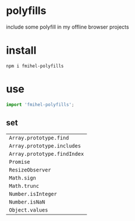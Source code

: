 # polyfills
include some polyfill in my offline browser projects 
# install
``` npm i fmihel-polyfills ```
# use
```js
import 'fmihel-polyfills';
```
## set
||
|------|
|```Array.prototype.find```|
|```Array.prototype.includes```|
|```Array.prototype.findIndex```|
|```Promise```|
|```ResizeObserver```|
|```Math.sign```|
|```Math.trunc```|
|```Number.isInteger```|
|```Number.isNaN```|
|```Object.values```|



